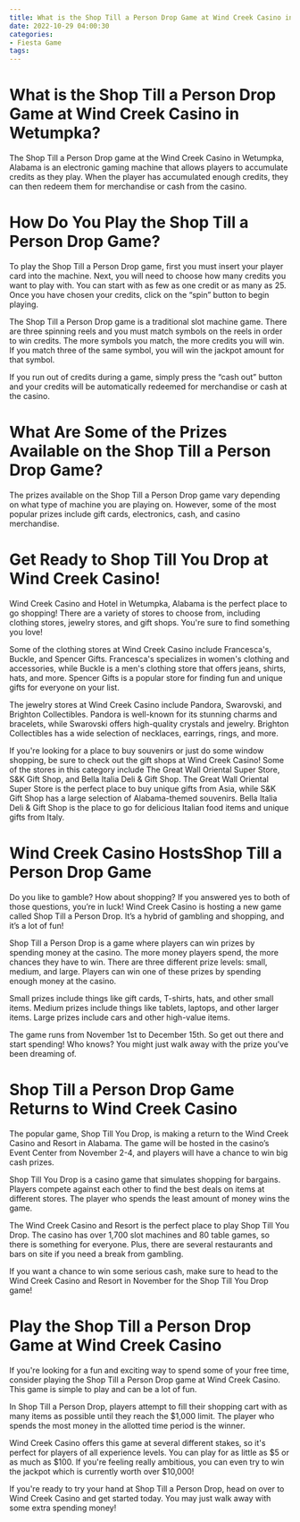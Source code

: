 ```yaml
---
title: What is the Shop Till a Person Drop Game at Wind Creek Casino in Wetumpka
date: 2022-10-29 04:00:30
categories:
- Fiesta Game
tags:
---
```



#  What is the Shop Till a Person Drop Game at Wind Creek Casino in Wetumpka?

The Shop Till a Person Drop game at the Wind Creek Casino in Wetumpka, Alabama is an electronic gaming machine that allows players to accumulate credits as they play. When the player has accumulated enough credits, they can then redeem them for merchandise or cash from the casino.

# How Do You Play the Shop Till a Person Drop Game?

To play the Shop Till a Person Drop game, first you must insert your player card into the machine. Next, you will need to choose how many credits you want to play with. You can start with as few as one credit or as many as 25. Once you have chosen your credits, click on the “spin” button to begin playing.

The Shop Till a Person Drop game is a traditional slot machine game. There are three spinning reels and you must match symbols on the reels in order to win credits. The more symbols you match, the more credits you will win. If you match three of the same symbol, you will win the jackpot amount for that symbol.

If you run out of credits during a game, simply press the “cash out” button and your credits will be automatically redeemed for merchandise or cash at the casino.

# What Are Some of the Prizes Available on the Shop Till a Person Drop Game?

The prizes available on the Shop Till a Person Drop game vary depending on what type of machine you are playing on. However, some of the most popular prizes include gift cards, electronics, cash, and casino merchandise.

#  Get Ready to Shop Till You Drop at Wind Creek Casino!

Wind Creek Casino and Hotel in Wetumpka, Alabama is the perfect place to go shopping! There are a variety of stores to choose from, including clothing stores, jewelry stores, and gift shops. You're sure to find something you love!

Some of the clothing stores at Wind Creek Casino include Francesca's, Buckle, and Spencer Gifts. Francesca's specializes in women's clothing and accessories, while Buckle is a men's clothing store that offers jeans, shirts, hats, and more. Spencer Gifts is a popular store for finding fun and unique gifts for everyone on your list.

The jewelry stores at Wind Creek Casino include Pandora, Swarovski, and Brighton Collectibles. Pandora is well-known for its stunning charms and bracelets, while Swarovski offers high-quality crystals and jewelry. Brighton Collectibles has a wide selection of necklaces, earrings, rings, and more.

If you're looking for a place to buy souvenirs or just do some window shopping, be sure to check out the gift shops at Wind Creek Casino! Some of the stores in this category include The Great Wall Oriental Super Store, S&K Gift Shop, and Bella Italia Deli & Gift Shop. The Great Wall Oriental Super Store is the perfect place to buy unique gifts from Asia, while S&K Gift Shop has a large selection of Alabama-themed souvenirs. Bella Italia Deli & Gift Shop is the place to go for delicious Italian food items and unique gifts from Italy.

#  Wind Creek Casino HostsShop Till a Person Drop Game

Do you like to gamble? How about shopping? If you answered yes to both of those questions, you’re in luck! Wind Creek Casino is hosting a new game called Shop Till a Person Drop. It’s a hybrid of gambling and shopping, and it’s a lot of fun!

Shop Till a Person Drop is a game where players can win prizes by spending money at the casino. The more money players spend, the more chances they have to win. There are three different prize levels: small, medium, and large. Players can win one of these prizes by spending enough money at the casino.

Small prizes include things like gift cards, T-shirts, hats, and other small items. Medium prizes include things like tablets, laptops, and other larger items. Large prizes include cars and other high-value items.

The game runs from November 1st to December 15th. So get out there and start spending! Who knows? You might just walk away with the prize you’ve been dreaming of.

#  Shop Till a Person Drop Game Returns to Wind Creek Casino

The popular game, Shop Till You Drop, is making a return to the Wind Creek Casino and Resort in Alabama. The game will be hosted in the casino’s Event Center from November 2-4, and players will have a chance to win big cash prizes.

Shop Till You Drop is a casino game that simulates shopping for bargains. Players compete against each other to find the best deals on items at different stores. The player who spends the least amount of money wins the game.

The Wind Creek Casino and Resort is the perfect place to play Shop Till You Drop. The casino has over 1,700 slot machines and 80 table games, so there is something for everyone. Plus, there are several restaurants and bars on site if you need a break from gambling.

If you want a chance to win some serious cash, make sure to head to the Wind Creek Casino and Resort in November for the Shop Till You Drop game!

#  Play the Shop Till a Person Drop Game at Wind Creek Casino

If you're looking for a fun and exciting way to spend some of your free time, consider playing the Shop Till a Person Drop game at Wind Creek Casino. This game is simple to play and can be a lot of fun.

In Shop Till a Person Drop, players attempt to fill their shopping cart with as many items as possible until they reach the $1,000 limit. The player who spends the most money in the allotted time period is the winner.

Wind Creek Casino offers this game at several different stakes, so it's perfect for players of all experience levels. You can play for as little as $5 or as much as $100. If you're feeling really ambitious, you can even try to win the jackpot which is currently worth over $10,000!

If you're ready to try your hand at Shop Till a Person Drop, head on over to Wind Creek Casino and get started today. You may just walk away with some extra spending money!